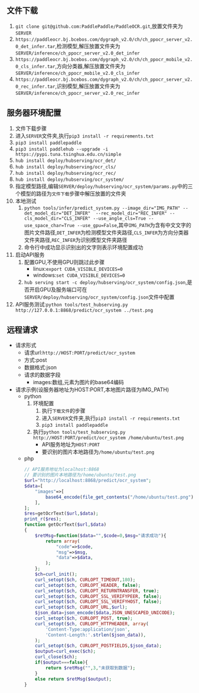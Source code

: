 ## 文件下载
1. `git clone git@github.com:PaddlePaddle/PaddleOCR.git`,放置文件夹为`SERVER`
1. `https://paddleocr.bj.bcebos.com/dygraph_v2.0/ch/ch_ppocr_server_v2.0_det_infer.tar`,检测模型,解压放置文件夹为`SERVER/inference/ch_ppocr_server_v2.0_det_infer`
1. `https://paddleocr.bj.bcebos.com/dygraph_v2.0/ch/ch_ppocr_mobile_v2.0_cls_infer.tar`,方向分类器,解压放置文件夹为`SERVER/inference/ch_ppocr_mobile_v2.0_cls_infer`
1. `https://paddleocr.bj.bcebos.com/dygraph_v2.0/ch/ch_ppocr_server_v2.0_rec_infer.tar`,识别模型,解压放置文件夹为`SERVER/inference/ch_ppocr_server_v2.0_rec_infer`

## 服务器环境配置
1. 文件下载步骤
1. 进入`SERVER`文件夹,执行`pip3 install -r requirements.txt`
1. `pip3 install paddlepaddle`
1. `pip3 install paddlehub --upgrade -i https://pypi.tuna.tsinghua.edu.cn/simple`
1. `hub install deploy/hubserving/ocr_det/`
1. `hub install deploy/hubserving/ocr_cls/`
1. `hub install deploy/hubserving/ocr_rec/`
1. `hub install deploy/hubserving/ocr_system/`
1. 指定模型路径,编辑`SERVER/deploy/hubserving/ocr_system/params.py`中的三个模型的路径为`文件下载`步骤中解压放置的文件夹
1. 本地测试
    1. `python tools/infer/predict_system.py --image_dir="IMG_PATH" --det_model_dir="DET_INFER"  --rec_model_dir="REC_INFER" --cls_model_dir="CLS_INFER" --use_angle_cls=True --use_space_char=True --use_gpu=False`,其中`IMG_PATH`为含有中文文字的图片文件路径,`DET_INFER`为检测模型文件夹路径,`CLS_INFER`为方向分类器文件夹路径,`REC_INFER`为识别模型文件夹路径 
    1. 命令行中成功显示识别出的文字则表示环境配置成功  
1. 启动API服务
    1. 配置GPU,不使用GPU则跳过此步骤
        * linux:`export CUDA_VISIBLE_DEVICES=0`
        * windows:`set CUDA_VISIBLE_DEVICES=0`
    1. `hub serving start -c deploy/hubserving/ocr_system/config.json`,是否开启GPU及服务端口可在`SERVER/deploy/hubserving/ocr_system/config.json`文件中配置 
1. API服务测试:`python tools/test_hubserving.py http://127.0.0.1:8868/predict/ocr_system ../test.png` 

## 远程请求 
* 请求形式
    * 请求url:`http://HOST:PORT/predict/ocr_system` 
    * 方式:post
    * 数据格式:json
    * 请求的数据字段
        * images:数组,元素为图片的base64编码 
* 请求示例(设服务器地址为HOST:PORT,本地图片路径为IMG_PATH)  
    * python 
        1. 环境配置
            1. 执行`下载文件`的步骤
            1. 进入`SERVER`文件夹,执行`pip3 install -r requirements.txt`
            1. `pip3 install paddlepaddle`
        1. 执行`python tools/test_hubserving.py http://HOST:PORT/predict/ocr_system /home/ubuntu/test.png` 
            * API服务地址为`HOST:PORT`
            * 要识别的图片本地路径为`/home/ubuntu/test.png`
    * php 
        ```php 
        // API服务地址为localhost:8868 
        // 要识别的图片本地路径为/home/ubuntu/test.png 
        $url="http://localhost:8868/predict/ocr_system";
        $data=[
            "images"=>[
                base64_encode(file_get_contents("/home/ubuntu/test.png")),
            ],
        ];
        $res=getOcrText($url,$data);
        print_r($res);
        function getOcrText($url,$data)
        {
            $retMsg=function($data="",$code=0,$msg="请求成功"){
                return array(
                    "code"=>$code,
                    "msg"=>$msg,
                    "data"=>$data,
                );
            };
            $ch=curl_init();
            curl_setopt($ch, CURLOPT_TIMEOUT,180);
            curl_setopt($ch, CURLOPT_HEADER, false);
            curl_setopt($ch, CURLOPT_RETURNTRANSFER, true);
            curl_setopt($ch, CURLOPT_SSL_VERIFYPEER, false);
            curl_setopt($ch, CURLOPT_SSL_VERIFYHOST, false);
            curl_setopt($ch, CURLOPT_URL,$url);
            $json_data=json_encode($data,JSON_UNESCAPED_UNICODE);
            curl_setopt($ch, CURLOPT_POST, true);
            curl_setopt($ch, CURLOPT_HTTPHEADER, array(
                'Content-Type:application/json',
                'Content-Length:'.strlen($json_data)),
            );
            curl_setopt($ch, CURLOPT_POSTFIELDS,$json_data);
            $output=curl_exec($ch);
            curl_close($ch);
            if($output===false){
                return $retMsg("",3,"未获取到数据");
            }
            else return $retMsg($output);
        }
        ```


        


